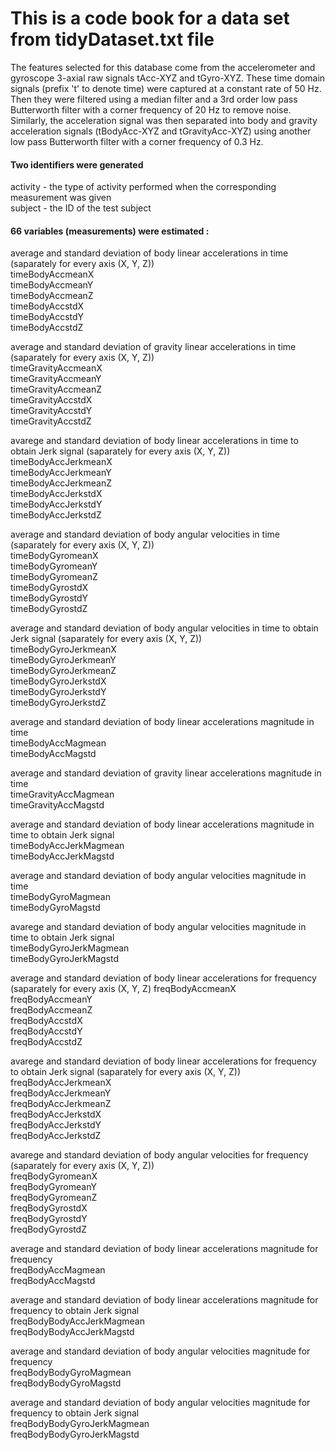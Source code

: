This is a code book for a data set from tidyDataset.txt file
============================================================

The features selected for this database come from the accelerometer and gyroscope 3-axial raw signals tAcc-XYZ and tGyro-XYZ. These time domain signals (prefix 't' to denote time) were captured at a constant rate of 50 Hz. Then they were filtered using a median filter and a 3rd order low pass Butterworth filter with a corner frequency of 20 Hz to remove noise. Similarly, the acceleration signal was then separated into body and gravity acceleration signals (tBodyAcc-XYZ and tGravityAcc-XYZ) using another low pass Butterworth filter with a corner frequency of 0.3 Hz.   


#### Two identifiers were generated  

activity - the type of activity performed when the corresponding measurement was given  
subject - the ID of the test subject  


#### 66 variables (measurements) were estimated : 

average and standard deviation of body linear accelerations in time (saparately for every axis (X, Y, Z))  
timeBodyAccmeanX  
timeBodyAccmeanY  
timeBodyAccmeanZ  
timeBodyAccstdX  
timeBodyAccstdY  
timeBodyAccstdZ  

average and standard deviation of gravity linear accelerations in time (saparately for every axis (X, Y, Z))  
timeGravityAccmeanX  
timeGravityAccmeanY  
timeGravityAccmeanZ  
timeGravityAccstdX  
timeGravityAccstdY  
timeGravityAccstdZ  

avarege and standard deviation of body linear accelerations in time to obtain Jerk signal (saparately for every axis (X, Y, Z))  
timeBodyAccJerkmeanX  
timeBodyAccJerkmeanY  
timeBodyAccJerkmeanZ  
timeBodyAccJerkstdX  
timeBodyAccJerkstdY  
timeBodyAccJerkstdZ  

average and standard deviation of body angular velocities in time (saparately for every axis (X, Y, Z))  
timeBodyGyromeanX  
timeBodyGyromeanY  
timeBodyGyromeanZ  
timeBodyGyrostdX  
timeBodyGyrostdY  
timeBodyGyrostdZ  

average and standard deviation of body angular velocities in time to obtain Jerk signal (saparately for every axis (X, Y, Z))  
timeBodyGyroJerkmeanX  
timeBodyGyroJerkmeanY  
timeBodyGyroJerkmeanZ  
timeBodyGyroJerkstdX  
timeBodyGyroJerkstdY  
timeBodyGyroJerkstdZ  

average and standard deviation of body linear accelerations magnitude in time  
timeBodyAccMagmean  
timeBodyAccMagstd  

average and standard deviation of gravity linear accelerations magnitude in time  
timeGravityAccMagmean  
timeGravityAccMagstd  

average and standard deviation of body linear accelerations magnitude in time to obtain Jerk signal  
timeBodyAccJerkMagmean  
timeBodyAccJerkMagstd  

average and standard deviation of body angular velocities magnitude in time  
timeBodyGyroMagmean  
timeBodyGyroMagstd  

avarege and standard deviation of body angular velocities magnitude in time to obtain Jerk signal  
timeBodyGyroJerkMagmean  
timeBodyGyroJerkMagstd  

average and standard deviation of body linear accelerations for frequency (saparately for every axis (X, Y, Z)
freqBodyAccmeanX  
freqBodyAccmeanY  
freqBodyAccmeanZ   
freqBodyAccstdX  
freqBodyAccstdY  
freqBodyAccstdZ  

avarege and standard deviation of body linear accelerations for frequency to obtain Jerk signal (saparately for every axis (X, Y, Z))  
freqBodyAccJerkmeanX  
freqBodyAccJerkmeanY  
freqBodyAccJerkmeanZ  
freqBodyAccJerkstdX  
freqBodyAccJerkstdY  
freqBodyAccJerkstdZ  
 
avarege and standard deviation of body angular velocities for frequency (saparately for every axis (X, Y, Z))  
freqBodyGyromeanX  
freqBodyGyromeanY  
freqBodyGyromeanZ  
freqBodyGyrostdX  
freqBodyGyrostdY  
freqBodyGyrostdZ  

average and standard deviation of body linear accelerations magnitude for frequency  
freqBodyAccMagmean  
freqBodyAccMagstd  

average and standard deviation of body linear accelerations magnitude for frequency to obtain Jerk signal  
freqBodyBodyAccJerkMagmean  
freqBodyBodyAccJerkMagstd  

average and standard deviation of body angular velocities magnitude for frequency  
freqBodyBodyGyroMagmean  
freqBodyBodyGyroMagstd  

average and standard deviation of body angular velocities magnitude for frequency to obtain Jerk signal  
freqBodyBodyGyroJerkMagmean  
freqBodyBodyGyroJerkMagstd  


